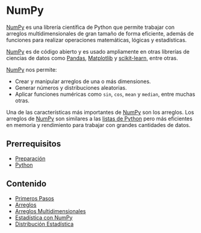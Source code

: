# NumPy

[NumPy](https://numpy.org/) es una librería científica de Python que permite trabajar con arreglos multidimensionales de gran tamaño de forma eficiente, además de funciones para realizar operaciones matemáticas, lógicas y estadísticas.

[NumPy](https://numpy.org/) es de código abierto y es usado ampliamente en otras librerías de ciencias de datos como [Pandas](https://pandas.pydata.org/), [Matplotlib](https://matplotlib.org/) y [scikit-learn](https://scikit-learn.org/), entre otras.

[NumPy](https://numpy.org/) nos permite:

* Crear y manipular arreglos de una o más dimensiones.
* Generar números y distribuciones aleatorias.
* Aplicar funciones numéricas como `sin`, `cos`, `mean` y `median`, entre muchas otras.

Una de las características más importantes de [NumPy](https://numpy.org/) son los arreglos. Los arreglos de [NumPy](https://numpy.org/) son similares a las [listas de Python](../python/listas.md) pero más eficientes en memoria y rendimiento para trabajar con grandes cantidades de datos.

## Prerrequisitos

* [Preparación](../preparacion/)
* [Python](../python/)

## Contenido

* [Primeros Pasos](primeros-pasos.md)
* [Arreglos](arreglos.md)
* [Arreglos Multidimensionales](./arreglos-multidimensionales.md)
* [Estadística con NumPy](estadistica-con-numpy.md)
* [Distribución Estadística](distribucion-estadistica.md)
